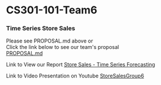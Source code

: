 # CS301-101-Team6
### Time Series Store Sales
Please see PROPOSAL.md above or
<br>
Click the link below to see our team's proposal
<br>
[PROPOSAL.md](https://github.com/JohnnyPillacela/CS301-101-Team6/blob/master/PROPOSAL.md)

Link to View our Report [Store Sales - Time Series Forecasting](https://github.com/JohnnyPillacela/CS301-101-Team6/blob/master/docs/StoreSalesProjectReport.md)

Link to Video Presentation on Youtube
[StoreSalesGroup6](https://www.youtube.com/watch?v=ojxBZw5bhYw)